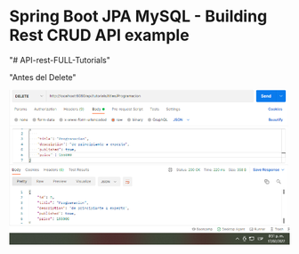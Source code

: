 # Spring Boot JPA MySQL - Building Rest CRUD API example
"# API-rest-FULL-Tutorials" 

"Antes del Delete"

![Image text](https://github.com/EdMass/API-rest-FULL-Tutorials/blob/main/pruebas%20de%20funcionamiento/Antes%20del%20delete.PNG)
